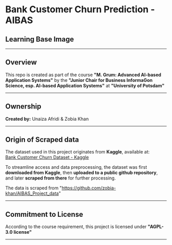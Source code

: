 # Bank Customer Churn Prediction - AIBAS
## Learning Base Image

---

## Overview

This repo is created as part of the course **"M. Grum: Advanced AI-based Application Systems"** by the **"Junior Chair for Business InformaGon Science, esp. AI-based Application Systems"** at **"University of Potsdam"**

---

## Ownership

**Created by:** Unaiza Afridi & Zobia Khan

---

## Origin of Scraped data

The dataset used in this project originates from **Kaggle**, available at:  
[Bank Customer Churn Dataset - Kaggle](https://www.kaggle.com/datasets/radheshyamkollipara/bank-customer-churn/discussion?sort=undefined)  

To streamline access and data preprocessing, the dataset was first **downloaded from Kaggle**, then **uploaded to a public github repository**, and later **scraped from there** for further processing.

The data is scraped from "https://github.com/zobia-khan/AIBAS_Project_data"

---

## Commitment to License

According to the course requirement, this project is licensed under **"AGPL-3.0 license"**

---

